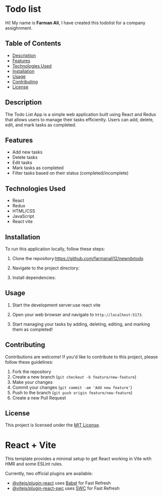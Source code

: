 # Todo list

Hi! My name is **Farman Ali**, I have created this todolist for a company assighnment.



## Table of Contents

- [Description](#description)
- [Features](#features)
- [Technologies Used](#technologies-used)
- [Installation](#installation)
- [Usage](#usage)
- [Contributing](#contributing)
- [License](#license)

## Description

The Todo List App is a simple web application built using React and Redux that allows users to manage their tasks efficiently. Users can add, delete, edit, and mark tasks as completed.

## Features

- Add new tasks
- Delete tasks
- Edit tasks
- Mark tasks as completed
- Filter tasks based on their status (completed/incomplete)

## Technologies Used

- React
- Redux
- HTML/CSS
- JavaScript
- React vite

## Installation

To run this application locally, follow these steps:

1. Clone the repository:https://github.com/farmanali12/newrdxtodo


2. Navigate to the project directory:


3. Install dependencies:


## Usage

1. Start the development server:use react vite
   
2. Open your web browser and navigate to `http://localhost:5173`.

3. Start managing your tasks by adding, deleting, editing, and marking them as completed!

## Contributing

Contributions are welcome! If you'd like to contribute to this project, please follow these guidelines:

1. Fork the repository
2. Create a new branch (`git checkout -b feature/new-feature`)
3. Make your changes
4. Commit your changes (`git commit -am 'Add new feature'`)
5. Push to the branch (`git push origin feature/new-feature`)
6. Create a new Pull Request

## License

This project is licensed under the [MIT License](LICENSE).



# React + Vite

This template provides a minimal setup to get React working in Vite with HMR and some ESLint rules.

Currently, two official plugins are available:

- [@vitejs/plugin-react](https://github.com/vitejs/vite-plugin-react/blob/main/packages/plugin-react/README.md) uses [Babel](https://babeljs.io/) for Fast Refresh
- [@vitejs/plugin-react-swc](https://github.com/vitejs/vite-plugin-react-swc) uses [SWC](https://swc.rs/) for Fast Refresh

